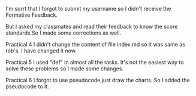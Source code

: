 I'm sorrt that I forgot to submit my username so I didn't receive the Formative Feedback.

But I asked my classmates and read their feedback to know the score standards.So I made some corrections as well.

Practical 4
I didn't change the content of file index.md so it was same as rob's. I have changed it now.

Practical 5
I used "def" in almost all the tasks. It's not the easiest way to solve these problems so I made some changes.

Practical 6
I forgot to use pseudocode,just draw the charts. So I added the pseudocode to it.


